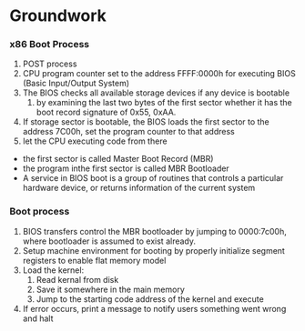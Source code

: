 # Groundwork

### x86 Boot Process
1. POST process
2. CPU program counter set to the address FFFF:0000h for executing BIOS (Basic Input/Output System)
3. The BIOS checks all available storage devices if any device is bootable
   1. by examining the last two bytes of the first sector whether it has the boot record signature of 0x55, 0xAA.
4. If storage sector is bootable, the BIOS loads the first sector to the address 7C00h, set the program counter to that address
5. let the CPU executing code from there

- the first sector is called Master Boot Record (MBR)
- the program inthe first sector is called MBR Bootloader
- A service in BIOS boot is a group of routines that controls a particular hardware device, or returns information of the current system

### Boot process
1. BIOS transfers control the MBR bootloader by jumping to 0000:7c00h, where bootloader is assumed to exist already.
2. Setup machine environment for booting by properly initialize segment registers to enable flat memory model
3. Load the kernel:
   1. Read kernal from disk
   2. Save it somewhere in the main memory
   3. Jump to the starting code address of the kernel and execute
4. If error occurs, print a message to notify users something went wrong and halt